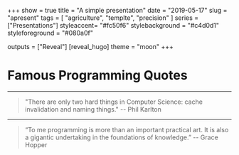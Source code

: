+++
show = true
title = "A simple presentation"
date = "2019-05-17"
slug = "apresent"
tags = [
    "agriculture",
    "templte",
    "precision"
]
series = ["Presentations"]
styleaccent= "#fc50f6"
stylebackground = "#c4d0d1"
styleforeground = "#080a0f"

outputs = ["Reveal"]
[reveal_hugo]
theme = "moon"
+++

# Famous Programming Quotes

---

> "There are only two hard things in Computer Science: cache invalidation and naming things." -- Phil Karlton

---

> “To me programming is more than an important practical art. It is also a gigantic undertaking in the foundations of knowledge.” -- Grace Hopper
